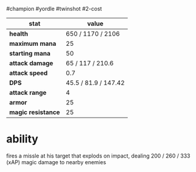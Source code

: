 #champion
#yordle
#twinshot
#2-cost

| stat | value |
|---|---|
| **health** | 650 / 1170 / 2106 |
| **maximum mana** | 25 |
| **starting mana** | 50 |
| **attack damage** | 65 / 117 / 210.6 |
| **attack speed** | 0.7 |
| **DPS** | 45.5 / 81.9 / 147.42 | 
| **attack range** | 4 |
| **armor** | 25 |
| **magic resistance** | 25 |

# ability
fires a missle at his target that explods on impact, dealing 200 / 260 / 333 (xAP) magic damage to nearby enemies